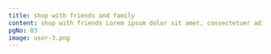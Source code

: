 ```yaml
---
title: shop with friends and family
content: shop with friends Lorem ipsum dolor sit amet, consectetuer adipiscing sed diam nonummy nibh euismod.
pgNo: 03
image: user-3.png
---
```

